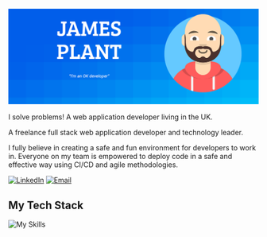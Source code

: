![Alt text](https://raw.githubusercontent.com/NetworkMonk/NetworkMonk/master/Cover.png "James Plant Cover")

I solve problems! A web application developer living in the UK.

A freelance full stack web application developer and technology leader.

I fully believe in creating a safe and fun environment for developers to work in. Everyone on my team is empowered to deploy code in a safe and effective way using CI/CD and agile methodologies.

<a href="https://www.linkedin.com/in/james-plant-7ab317b/"><img alt="LinkedIn" src="https://img.shields.io/static/v1?label=&message=James%20Plant&color=0A66C2&logo=linkedin&logoColor=ffffff&style=for-the-badge"></a>
<a href="mailto:jamesplant@gmail.com"><img alt="Email" src="https://img.shields.io/static/v1?label=&message=jamesplant@gmail.com&color=4d6680&logo=mail.ru&logoColor=ffffff&style=for-the-badge"></a>

## My Tech Stack

![My Skills](https://skillicons.dev/icons?i=html,css,js,nodejs,react,nextjs,tailwind,bootstrap,vercel,go,php,laravel,mysql,docker,cloudflare,github,regex,vscode)
